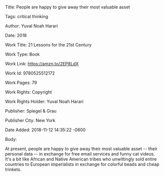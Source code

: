 Title:  People are happy to give away their most valuable asset

Tags:   critical thinking

Author: Yuval Noah Harari

Date:   2018

Work Title: 21 Lessons for the 21st Century

Work Type: Book

Work Link: https://amzn.to/2EP8LdX

Work Id: 9780525512172

Work Pages: 79

Work Rights: Copyright

Work Rights Holder: Yuval Noah Harari

Publisher: Spiegel & Grau

Publisher City: New York

Date Added: 2018-11-12 14:35:22 -0800

Body: 

At present, people are happy to give away their most valuable asset -- their personal data -- in exchange for free email services and funny cat videos. It's a bit like African and Native American tribes who unwittingly sold entire countries to European imperialists in exchange for colorful beads and cheap trinkets. 

